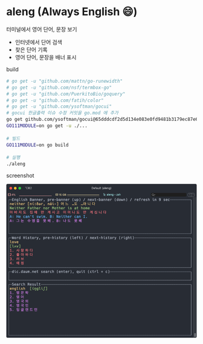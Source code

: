 # aleng (Always English :smile:)

터미널에서 영어 단어, 문장 보기

- 인터넷에서 단어 검색
- 찾은 단어 기록
- 영어 단어, 문장을 배너 표시

build

```bash
# go get -u "github.com/mattn/go-runewidth"
# go get -u "github.com/nsf/termbox-go"
# go get -u "github.com/PuerkitoBio/goquery"
# go get -u "github.com/fatih/color"
# go get -u "github.com/ysoftman/gocui"
# gocui 한글출력 이슈 수정 커밋을 go.mod 에 추가
go get github.com/ysoftman/gocui@65dddcdf2d5d134e083e0fd9481b3179ec87e6d5
GO111MODULE=on go get -u ./...

# 빌드
GO111MODULE=on go build

# 실행
./aleng
```

screenshot

![aleng_screenshot](aleng_screenshot.png)
